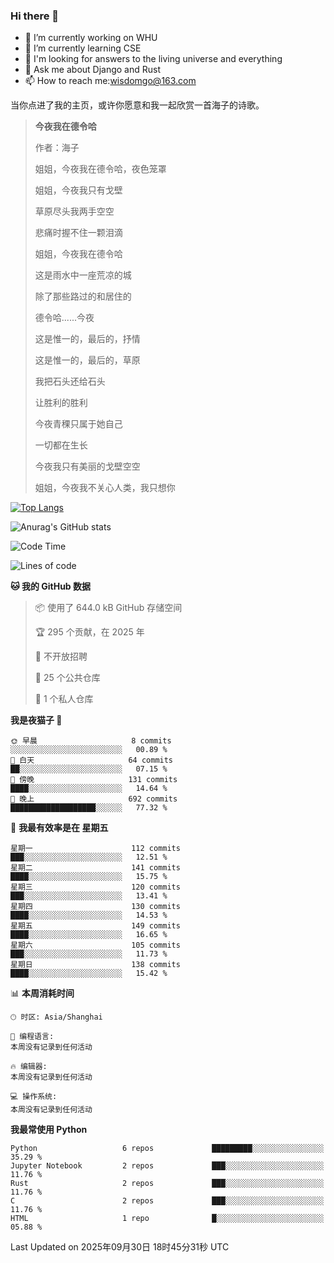 ### Hi there 👋



- 🔭 I’m currently working on WHU
- 🌱 I’m currently learning CSE
- 🤔 I'm looking for answers to the living universe and everything
- 💬 Ask me about Django and Rust
- 📫 How to reach me:wisdomgo@163.com

当你点进了我的主页，或许你愿意和我一起欣赏一首海子的诗歌。

>**今夜我在德令哈**
>
>作者：海子
>
>姐姐，今夜我在德令哈，夜色笼罩
>
>姐姐，今夜我只有戈壁
>
>草原尽头我两手空空
>
>悲痛时握不住一颗泪滴
>
>姐姐，今夜我在德令哈
>
>这是雨水中一座荒凉的城
>
>除了那些路过的和居住的
>
>德令哈......今夜
>
>这是惟一的，最后的，抒情
>
>这是惟一的，最后的，草原
>
>我把石头还给石头
>
>让胜利的胜利
>
>今夜青稞只属于她自己
>
>一切都在生长
>
>今夜我只有美丽的戈壁空空
>
>姐姐，今夜我不关心人类，我只想你



[![Top Langs](https://github-readme-stats.vercel.app/api/top-langs/?username=wisdomgo&theme=onedark)](https://github.com/anuraghazra/github-readme-stats)

![Anurag's GitHub stats](https://github-readme-stats.vercel.app/api?username=wisdomgo&hide=contribs,stars&theme=synthwave)

<!--START_SECTION:waka-->
![Code Time](http://img.shields.io/badge/Code%20Time-488%20hrs%2033%20mins-blue)

![Lines of code](https://img.shields.io/badge/%E4%BB%8E%E3%80%8CHello%20World%E3%80%8D%E8%B5%B7%E6%88%91%E5%B7%B2%E7%BB%8F%E5%86%99%E4%BA%86-3.5%20million%20%E8%A1%8C%E4%BB%A3%E7%A0%81-blue)

**🐱 我的 GitHub 数据** 

> 📦  使用了 644.0 kB GitHub 存储空间 
 > 
> 🏆 295 个贡献，在 2025 年
 > 
> 🚫 不开放招聘
 > 
> 📜 25 个公共仓库 
 > 
> 🔑 1 个私人仓库 
 > 
**我是夜猫子 🦉** 

```text
🌞 早晨                     8 commits           ░░░░░░░░░░░░░░░░░░░░░░░░░   00.89 % 
🌆 白天                     64 commits          ██░░░░░░░░░░░░░░░░░░░░░░░   07.15 % 
🌃 傍晚                     131 commits         ████░░░░░░░░░░░░░░░░░░░░░   14.64 % 
🌙 晚上                     692 commits         ███████████████████░░░░░░   77.32 % 
```
📅 **我最有效率是在 星期五** 

```text
星期一                      112 commits         ███░░░░░░░░░░░░░░░░░░░░░░   12.51 % 
星期二                      141 commits         ████░░░░░░░░░░░░░░░░░░░░░   15.75 % 
星期三                      120 commits         ███░░░░░░░░░░░░░░░░░░░░░░   13.41 % 
星期四                      130 commits         ████░░░░░░░░░░░░░░░░░░░░░   14.53 % 
星期五                      149 commits         ████░░░░░░░░░░░░░░░░░░░░░   16.65 % 
星期六                      105 commits         ███░░░░░░░░░░░░░░░░░░░░░░   11.73 % 
星期日                      138 commits         ████░░░░░░░░░░░░░░░░░░░░░   15.42 % 
```


📊 **本周消耗时间** 

```text
🕑︎ 时区: Asia/Shanghai

💬 编程语言: 
本周没有记录到任何活动

🔥 编辑器: 
本周没有记录到任何活动

💻 操作系统: 
本周没有记录到任何活动
```

**我最常使用 Python** 

```text
Python                   6 repos             █████████░░░░░░░░░░░░░░░░   35.29 % 
Jupyter Notebook         2 repos             ███░░░░░░░░░░░░░░░░░░░░░░   11.76 % 
Rust                     2 repos             ███░░░░░░░░░░░░░░░░░░░░░░   11.76 % 
C                        2 repos             ███░░░░░░░░░░░░░░░░░░░░░░   11.76 % 
HTML                     1 repo              █░░░░░░░░░░░░░░░░░░░░░░░░   05.88 % 
```




 Last Updated on 2025年09月30日 18时45分31秒 UTC
<!--END_SECTION:waka-->
